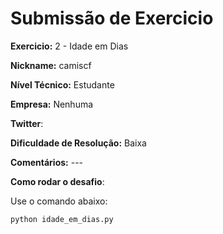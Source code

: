 # Submissão de Exercicio

**Exercicio:** 2 - Idade em Dias

**Nickname:** camiscf

**Nível Técnico:** Estudante

**Empresa:** Nenhuma

**Twitter**: 

**Dificuldade de Resolução:** Baixa

**Comentários:** ---

**Como rodar o desafio**:

Use o comando abaixo:

```bash
python idade_em_dias.py
```
